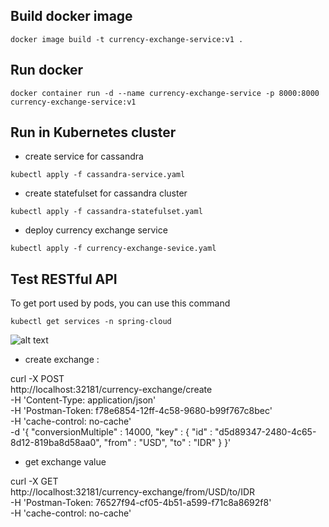 ## Build docker image
`docker image build -t currency-exchange-service:v1 .`

## Run docker
`docker container run -d --name currency-exchange-service -p 8000:8000 currency-exchange-service:v1`

## Run in Kubernetes cluster

- create service for cassandra

`kubectl apply -f cassandra-service.yaml`

- create statefulset for cassandra cluster

`kubectl apply -f cassandra-statefulset.yaml`

- deploy currency exchange service

`kubectl apply -f currency-exchange-sevice.yaml`


## Test RESTful API

To get port used by pods, you can use this command

`kubectl get services -n spring-cloud`

![alt text](https://raw.githubusercontent.com/sidie88/spring-in-kubernetes/master/img/services-port2.PNG)

- create exchange :

curl -X POST \
  http://localhost:32181/currency-exchange/create \
  -H 'Content-Type: application/json' \
  -H 'Postman-Token: f78e6854-12ff-4c58-9680-b99f767c8bec' \
  -H 'cache-control: no-cache' \
  -d '{
	"conversionMultiple" : 14000,
	"key" : {
		"id" : "d5d89347-2480-4c65-8d12-819ba8d58aa0",
		"from" : "USD",
		"to" : "IDR"
	}
}'


- get exchange value

curl -X GET \
  http://localhost:32181/currency-exchange/from/USD/to/IDR \
  -H 'Postman-Token: 76527f94-cf05-4b51-a599-f71c8a8692f8' \
  -H 'cache-control: no-cache'
